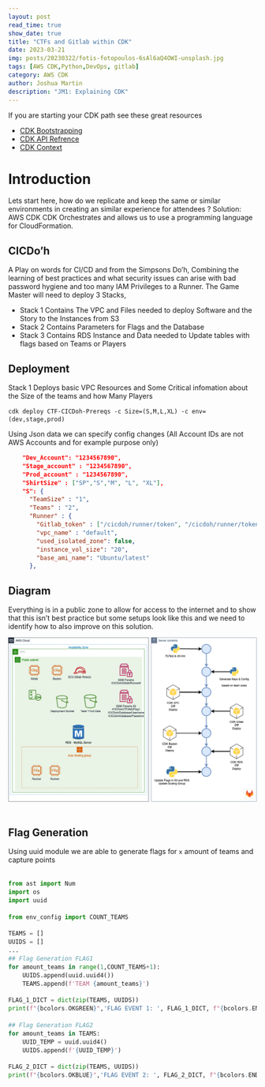 ```yaml
---
layout: post
read_time: true
show_date: true
title: "CTFs and Gitlab within CDK"
date: 2023-03-21
img: posts/20230322/fotis-fotopoulos-6sAl6aQ4OWI-unsplash.jpg
tags: [AWS CDK,Python,DevOps, gitlab]
category: AWS CDK
author: Joshua Martin
description: "JM1: Explaining CDK"
---
```

If you are starting your CDK path see these great resources
- [CDK Bootstrapping](https://docs.aws.amazon.com/cdk/v2/guide/bootstrapping.html)
- [CDK API Refrence](https://docs.aws.amazon.com/cdk/api/v2/python/index.html)
- [CDK Context](https://docs.aws.amazon.com/cdk/v2/guide/context.html)
  
# Introduction

Lets start here, how do we replicate and keep the same or similar environments in creating an similar experience for attendees ? Solution:
AWS CDK 
CDK Orchestrates and allows us to use a programming language for CloudFormation.

## CICDo’h 

A Play on words for CI/CD and from the Simpsons Do’h, Combining the learning of best practices and what security issues can arise with bad password hygiene and too many IAM Privileges to a Runner.
The Game Master will need to deploy 3 Stacks, 
- Stack 1 Contains The VPC and Files needed to deploy Software and the Story to the Instances from S3
- Stack 2 Contains Parameters for Flags and the Database
- Stack 3 Contains RDS Instance and Data needed to Update tables with flags based on Teams or Players 

## Deployment

Stack 1 Deploys basic VPC Resources and Some Critical infomation about the Size of the teams and how Many Players
```shell
cdk deploy CTF-CICDoh-Prereqs -c Size=(S,M,L,XL) -c env=(dev,stage,prod)
```
Using Json data we can specify config changes  (All Account IDs are not AWS Accounts and for example purpose only)
```json   
    "Dev_Account": "1234567890",
    "Stage_account" : "1234567890",
    "Prod_account" : "1234567890",
    "ShirtSize" : ["SP","S","M", "L", "XL"],
    "S": {
      "TeamSize" : "1",
      "Teams" : "2",
      "Runner" : {
        "Gitlab_token" : ["/cicdoh/runner/token", "/cicdoh/runner/token2"],
        "vpc_name" : "default",
        "used_isolated_zone": false,
        "instance_vol_size": "20",
        "base_ami_name": "Ubuntu/latest"
      },
 ```

 ## Diagram
Everything is in a public zone to allow for access to the internet and to show that this isn’t best practice but some setups look like this and we need to identify how to also improve on this solution.

<center><img src='./assets/img/posts/20230322/CICDoh-Diagram.drawio.png' width="540"></center><br>

## Flag Generation
Using uuid module we are able to generate flags for `x` amount of teams and capture points 

```python

from ast import Num
import os
import uuid

from env_config import COUNT_TEAMS

TEAMS = []
UUIDS = []
...
## Flag Generation FLAG1
for amount_teams in range(1,COUNT_TEAMS+1):
    UUIDS.append(uuid.uuid4())
    TEAMS.append(f'TEAM {amount_teams}')

FLAG_1_DICT = dict(zip(TEAMS, UUIDS))
print(f"{bcolors.OKGREEN}",'FLAG EVENT 1: ', FLAG_1_DICT, f"{bcolors.ENDC}")

## Flag Generation FLAG2
for amount_teams in TEAMS:
    UUID_TEMP = uuid.uuid4()
    UUIDS.append(f'{UUID_TEMP}')

FLAG_2_DICT = dict(zip(TEAMS, UUIDS))
print(f"{bcolors.OKBLUE}",'FLAG EVENT 2: ', FLAG_2_DICT, f"{bcolors.ENDC}")

```